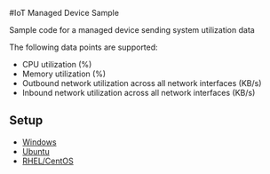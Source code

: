 #IoT Managed Device Sample

Sample code for a managed device sending system utilization data

The following data points are supported:
 * CPU utilization (%)
 * Memory utilization (%)
 * Outbound network utilization across all network interfaces (KB/s)
 * Inbound network utilization across all network interfaces (KB/s)

## Setup
 * [Windows](setup/windows.md)
 * [Ubuntu](setup/ubuntu.md)
 * [RHEL/CentOS](setup/rhel.md)

